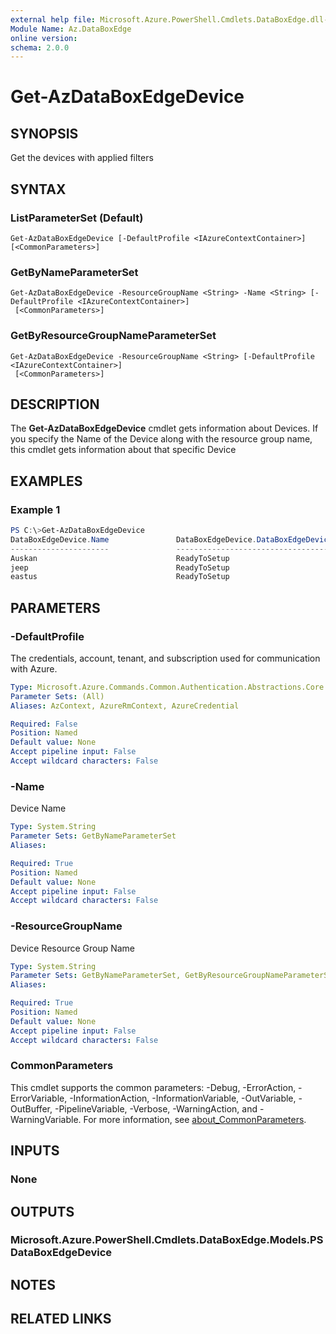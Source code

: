 ```yaml
---
external help file: Microsoft.Azure.PowerShell.Cmdlets.DataBoxEdge.dll-Help.xml
Module Name: Az.DataBoxEdge
online version:
schema: 2.0.0
---
```


# Get-AzDataBoxEdgeDevice

## SYNOPSIS
Get the devices with applied filters

## SYNTAX

### ListParameterSet (Default)
```
Get-AzDataBoxEdgeDevice [-DefaultProfile <IAzureContextContainer>] [<CommonParameters>]
```

### GetByNameParameterSet
```
Get-AzDataBoxEdgeDevice -ResourceGroupName <String> -Name <String> [-DefaultProfile <IAzureContextContainer>]
 [<CommonParameters>]
```

### GetByResourceGroupNameParameterSet
```
Get-AzDataBoxEdgeDevice -ResourceGroupName <String> [-DefaultProfile <IAzureContextContainer>]
 [<CommonParameters>]
```

## DESCRIPTION
The **Get-AzDataBoxEdgeDevice** cmdlet gets information about Devices.
If you specify the Name of the Device along with the resource group name, this cmdlet gets information about that specific Device

## EXAMPLES

### Example 1
```powershell
PS C:\>Get-AzDataBoxEdgeDevice
DataBoxEdgeDevice.Name               DataBoxEdgeDevice.DataBoxEdgeDeviceStatus DataBoxEdgeDevice.DeviceType ResourceGroupName               DataBoxEdgeDevice.Location
----------------------               ----------------------------------------- ---------------------------- -----------------               --------------------------
Auskan                               ReadyToSetup                              DataBoxEdgeDevice            resource-grp-1                  eastus
jeep                                 ReadyToSetup                              DataBoxEdgeDevice            resource-grp-2                  East US
eastus                               ReadyToSetup                              DataBoxEdgeDevice            resource-grp-2                  eastus
```

## PARAMETERS

### -DefaultProfile
The credentials, account, tenant, and subscription used for communication with Azure.

```yaml
Type: Microsoft.Azure.Commands.Common.Authentication.Abstractions.Core.IAzureContextContainer
Parameter Sets: (All)
Aliases: AzContext, AzureRmContext, AzureCredential

Required: False
Position: Named
Default value: None
Accept pipeline input: False
Accept wildcard characters: False
```

### -Name
Device Name
```yaml
Type: System.String
Parameter Sets: GetByNameParameterSet
Aliases:

Required: True
Position: Named
Default value: None
Accept pipeline input: False
Accept wildcard characters: False
```

### -ResourceGroupName
Device Resource Group Name
```yaml
Type: System.String
Parameter Sets: GetByNameParameterSet, GetByResourceGroupNameParameterSet
Aliases:

Required: True
Position: Named
Default value: None
Accept pipeline input: False
Accept wildcard characters: False
```

### CommonParameters
This cmdlet supports the common parameters: -Debug, -ErrorAction, -ErrorVariable, -InformationAction, -InformationVariable, -OutVariable, -OutBuffer, -PipelineVariable, -Verbose, -WarningAction, and -WarningVariable. For more information, see [about_CommonParameters](http://go.microsoft.com/fwlink/?LinkID=113216).

## INPUTS

### None

## OUTPUTS

### Microsoft.Azure.PowerShell.Cmdlets.DataBoxEdge.Models.PSDataBoxEdgeDevice

## NOTES

## RELATED LINKS
